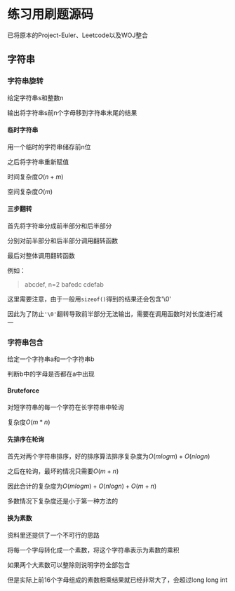 # 练习用刷题源码

已将原本的Project-Euler、Leetcode以及WOJ整合

## 字符串

### 字符串旋转

给定字符串s和整数n

输出将字符串s前n个字母移到字符串末尾的结果

#### 临时字符串

用一个临时的字符串储存前n位

之后将字符串重新赋值

时间复杂度$O(n+m)$

空间复杂度$O(m)$


#### 三步翻转

首先将字符串分成前半部分和后半部分

分别对前半部分和后半部分调用翻转函数

最后对整体调用翻转函数

例如：
> abcdef, n=2
> bafedc
> cdefab

这里需要注意，由于一般用`sizeof()`得到的结果还会包含'\0'

因此为了防止`'\0'`翻转导致前半部分无法输出，需要在调用函数时对长度进行减一

### 字符串包含

给定一个字符串a和一个字符串b

判断b中的字母是否都在a中出现

#### Bruteforce

对短字符串的每一个字符在长字符串中轮询

复杂度$O(m*n)$

#### 先排序在轮询

首先对两个字符串排序，好的排序算法排序复杂度为$O(mlogm)+O(nlogn)$

之后在轮询，最坏的情况只需要$O(m+n)$

因此合计的复杂度为$O(mlogm)+O(nlogn)+O(m+n)$

多数情况下复杂度还是小于第一种方法的


#### 换为素数

资料里还提供了一个不可行的思路

将每一个字母转化成一个素数，将这个字符串表示为素数的乘积

如果两个大素数可以整除则说明字符全部包含

但是实际上前16个字母组成的素数相乘结果就已经非常大了，会超过long long int
